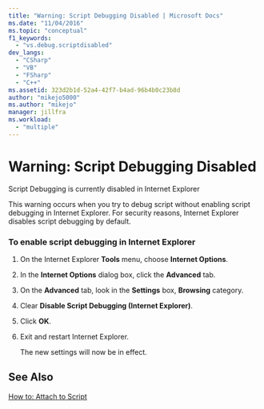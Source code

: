 ```yaml
---
title: "Warning: Script Debugging Disabled | Microsoft Docs"
ms.date: "11/04/2016"
ms.topic: "conceptual"
f1_keywords:
  - "vs.debug.scriptdisabled"
dev_langs:
  - "CSharp"
  - "VB"
  - "FSharp"
  - "C++"
ms.assetid: 323d2b1d-52a4-42f7-b4ad-96b4b0c23b8d
author: "mikejo5000"
ms.author: "mikejo"
manager: jillfra
ms.workload:
  - "multiple"
---
```

# Warning: Script Debugging Disabled
Script Debugging is currently disabled in Internet Explorer

 This warning occurs when you try to debug script without enabling script debugging in Internet Explorer. For security reasons, Internet Explorer disables script debugging by default.

### To enable script debugging in Internet Explorer

1.  On the Internet Explorer **Tools** menu, choose **Internet Options**.

2.  In the **Internet Options** dialog box, click the **Advanced** tab.

3.  On the **Advanced** tab, look in the **Settings** box, **Browsing** category.

4.  Clear **Disable Script Debugging (Internet Explorer)**.

5.  Click **OK**.

6.  Exit and restart Internet Explorer.

     The new settings will now be in effect.

## See Also
 [How to: Attach to Script](../debugger/how-to-attach-to-script.md)